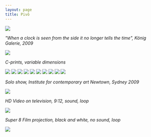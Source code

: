 ```yaml
---
layout: page
title: Pivô
---
```


<img src="/public/Screen Shot 2018-03-07 at 11.52.02.png">

_"When a clock is seen from the side it no longer tells the time", König Galerie, 2009_

<img src="/public/Screen Shot 2018-03-07 at 11.43.36.png">

_C-prints, variable dimensions_

<img src="/public/vela.jpg">

<img src="/public/peixe vulto.jpg">

<img src="/public/sr. joao.jpg">

<img src="/public/Sra Manuela.jpg">

<img src="/public/2017 oneeyedroom focado2-FINAL.jpg">

<img src="/public/homemespelho-druck-110x160.jpg">

<img src="/public/25atalho1_35mm.jpg">

<img src="/public/2017 madrid barajas limpo.jpg">

<img src="/public/Screen Shot 2018-03-07 at 11.43.36.png">

<img src="/public/Screen Shot 2018-03-07 at 12.06.45.png">

_Solo show, Institute for contemporary art Newtown, Sydney 2009_

<img src="/public/video vela.jpg">

_HD Video on television, 9:12, sound, loop_

<img src="/public/Screen Shot 2018-03-07 at 11.43.36.png">

_Super 8 Film projection, black and white, no sound, loop_

<img src="/public/super8 mesa.jpg">
